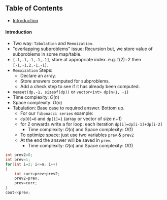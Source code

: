 ## Table of Contents
- [Introduction](#introduction)



#### Introduction
- Two way: `Tabulation` and `Memoization`.
-  "overlapping subproblems" issue: Recursion but, we store value of subproblems in some map/table.
- `[-1,-1,-1,-1,-1]`, store at appropriate index. e.g. f(2)=2 then `[-1,-1,2,-1,-1]`.
- `Memoization` Steps:
	- Declare an array.
	- Store answers computed for subproblems.
	- Add a check step to see if it has already been computed.
- `memset(dp,-1, sizeof(dp))` or `vector<int> dp{n+1, -1}`
-  Time complexity: $O(n)$
- Space complexity: $O(n)$
- Tabulation: Base case to required answer. Bottom up.
	- For our `fibonacci series` example:
	- `dp[0]=0` and `dp[1]=1` (array or vector of size n+1) 
	-  for 2 onwards write a for loop: each iteration `dp[i]=dp[i-1]+dp[i-2]`
		- Time complexity: $O(n)$ and Space complexity: $O(1)$
	-  To optimize space: just use two variables `prev` & `prev2`
	- At the end the answer will be saved in `prev`.
		-  Time complexity: $O(n)$ and Space complexity: $O(1)$
```cpp
int prev2=0;
int prev=1;
for(int i=2; i<=n; i++)
{
	int curr=prev+prev2;
	prev2=prev;
	prev=curr;
}
cout<<prev;
```
